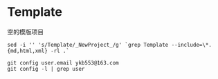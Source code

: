 # Template 

空的模版项目

```
sed -i '' 's/Template/_NewProject_/g' `grep Template --include=\*.{md,html,xml} -rl .`

git config user.email ykb553@163.com
git config -l | grep user
```



